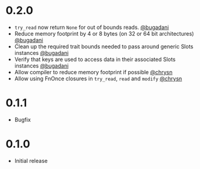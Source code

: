 0.2.0
==========
* `try_read` now return `None` for out of bounds reads. [@bugadani](https://github.com/bugadani)
* Reduce memory footprint by 4 or 8 bytes (on 32 or 64 bit architectures) [@bugadani](https://github.com/bugadani)
* Clean up the required trait bounds needed to pass around generic Slots instances [@bugadani](https://github.com/bugadani)
* Verify that keys are used to access data in their associated Slots instances [@bugadani](https://github.com/bugadani)
* Allow compiler to reduce memory footprint if possible [@chrysn](https://github.com/chrysn)
* Allow using FnOnce closures in `try_read`, `read` and `modify` [@chrysn](https://github.com/chrysn)

0.1.1
=====
* Bugfix

0.1.0
=====
* Initial release
